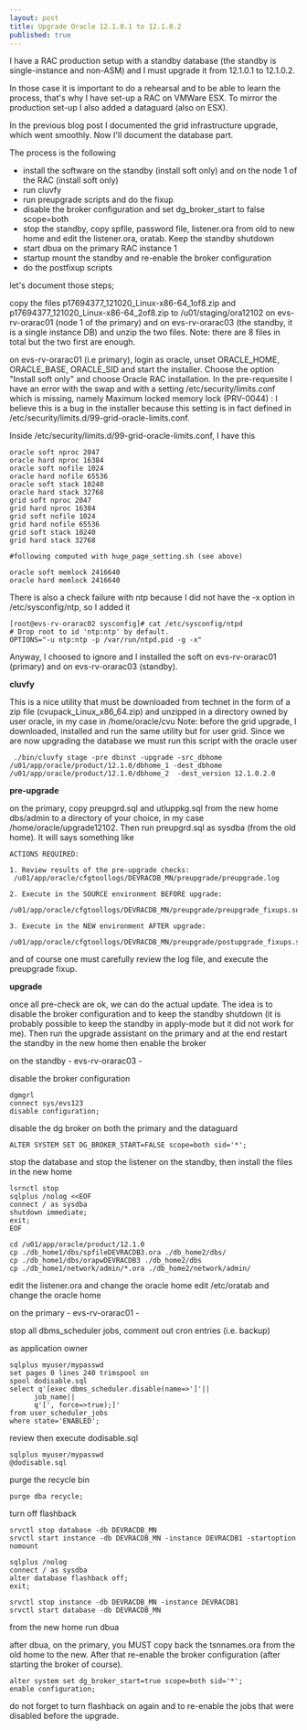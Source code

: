 ```yaml
---
layout: post
title: Upgrade Oracle 12.1.0.1 to 12.1.0.2
published: true
---
```


I have a RAC production setup with a standby database (the standby is single-instance and non-ASM) and I must upgrade it from 12.1.0.1 to 12.1.0.2. 

In those case it is important to do a rehearsal and to be able to learn the process, that's why I have set-up a RAC on VMWare ESX. To mirror the production set-up I also added a dataguard (also on ESX). 

In the previous blog post I documented the grid infrastructure upgrade, which went smoothly. Now I'll document the database part.

The process is the following

- install the software on the standby (install soft only) and on the node 1 of the RAC (install soft only)
- run cluvfy
- run preupgrade scripts and do the fixup
- disable the broker configuration and set dg_broker_start to false scope=both 
- stop the standby, copy spfile, password file, listener.ora from old to new home and edit the listener.ora, oratab. Keep the standby shutdown
- start dbua on the primary RAC instance 1
- startup mount the standby and re-enable the broker configuration
- do the postfixup scripts

let's document those steps;

copy the files p17694377_121020_Linux-x86-64_1of8.zip and p17694377_121020_Linux-x86-64_2of8.zip to /u01/staging/ora12102 on evs-rv-orarac01 (node 1 of the primary) and on evs-rv-orarac03 (the standby, it is a single instance DB) and unzip the two files. Note: there are 8 files in total but the two first are enough.

on evs-rv-orarac01 (i.e primary), login as oracle, unset ORACLE_HOME, ORACLE_BASE, ORACLE_SID and start the installer. Choose the option "Install soft only" and choose Oracle RAC installation. In the pre-requesite I have an error with the swap and with a setting /etc/security/limits.conf which is missing, namely Maximum locked memory lock (PRV-0044) : I believe this is a bug in the installer because this setting is in fact defined in /etc/security/limits.d/99-grid-oracle-limits.conf.

Inside /etc/security/limits.d/99-grid-oracle-limits.conf, I have this

```
oracle soft nproc 2047
oracle hard nproc 16384
oracle soft nofile 1024
oracle hard nofile 65536
oracle soft stack 10240
oracle hard stack 32768
grid soft nproc 2047
grid hard nproc 16384
grid soft nofile 1024
grid hard nofile 65536
grid soft stack 10240
grid hard stack 32768

#following computed with huge_page_setting.sh (see above)

oracle soft memlock 2416640
oracle hard memlock 2416640

```

There is also a check failure with ntp because I did not have the -x option in /etc/sysconfig/ntp, so I added it

```
[root@evs-rv-orarac02 sysconfig]# cat /etc/sysconfig/ntpd
# Drop root to id 'ntp:ntp' by default.
OPTIONS="-u ntp:ntp -p /var/run/ntpd.pid -g -x"
```

Anyway, I choosed to ignore and I installed the soft on evs-rv-orarac01 (primary) and on evs-rv-orarac03 (standby).


**cluvfy**

This is a nice utility that must be downloaded from technet in the form of a zip file (cvupack_Linux_x86_64.zip) and unzipped in a directory owned by user oracle, in my case in /home/oracle/cvu
Note: before the grid upgrade, I downloaded, installed and run the same utility but for user grid. Since we are now upgrading the database we must run this script with the oracle user

```
 ./bin/cluvfy stage -pre dbinst -upgrade -src_dbhome /u01/app/oracle/product/12.1.0/dbhome_1 -dest_dbhome /u01/app/oracle/product/12.1.0/dbhome_2  -dest_version 12.1.0.2.0
```

**pre-upgrade**

on the primary, copy preupgrd.sql and utluppkg.sql from the new home dbs/admin to a directory of your choice, in my case /home/oracle/upgrade12102. Then run preupgrd.sql as sysdba (from the old home). It will says something like 

```
ACTIONS REQUIRED:

1. Review results of the pre-upgrade checks:
 /u01/app/oracle/cfgtoollogs/DEVRACDB_MN/preupgrade/preupgrade.log

2. Execute in the SOURCE environment BEFORE upgrade:
 /u01/app/oracle/cfgtoollogs/DEVRACDB_MN/preupgrade/preupgrade_fixups.sql

3. Execute in the NEW environment AFTER upgrade:
 /u01/app/oracle/cfgtoollogs/DEVRACDB_MN/preupgrade/postupgrade_fixups.sql

```

and of course one must carefully review the log file, and execute the preupgrade fixup.


**upgrade**

once all pre-check are ok, we can do the actual update. The idea is to disable the broker configuration and to keep the standby shutdown (it is probably possible to keep the standby in apply-mode but it did not work for me). Then run the upgrade assistant on the primary and at the end restart the standby in the new home then enable the broker


on the standby - evs-rv-orarac03 -

disable the broker configuration

```
dgmgrl
connect sys/evs123
disable configuration;
```

disable the dg broker on both the primary and the dataguard

```
ALTER SYSTEM SET DG_BROKER_START=FALSE scope=both sid='*';
```

stop the database and stop the listener on the standby, then install the files in the new home

```
lsrnctl stop
sqlplus /nolog <<EOF
connect / as sysdba
shutdown immediate;
exit;
EOF
```

```
cd /u01/app/oracle/product/12.1.0
cp ./db_home1/dbs/spfileDEVRACDB3.ora ./db_home2/dbs/
cp ./db_home1/dbs/orapwDEVRACDB3 ./db_home2/dbs
cp ./db_home1/network/admin/*.ora ./db_home2/network/admin/
```

edit the listener.ora and change the oracle home
edit /etc/oratab and change the oracle home

on the primary - evs-rv-orarac01 -

stop all dbms_scheduler jobs, comment out cron entries (i.e. backup)

as application owner

```
sqlplus myuser/mypasswd
set pages 0 lines 240 trimspool on
spool dodisable.sql
select q'[exec dbms_scheduler.disable(name=>']'||
      job_name||
      q'[', force=>true);]'
from user_scheduler_jobs
where state='ENABLED';
```

review then execute dodisable.sql

```
sqlplus myuser/mypasswd
@dodisable.sql
```

purge the recycle bin

```
purge dba recycle;
```

turn off flashback

```
srvctl stop database -db DEVRACDB_MN
srvctl start instance -db DEVRACDB_MN -instance DEVRACDB1 -startoption nomount
```

```
sqlplus /nolog
connect / as sysdba
alter database flashback off;
exit;
```

```
srvctl stop instance -db DEVRACDB_MN -instance DEVRACDB1
srvctl start database -db DEVRACDB_MN
```

from the new home run dbua

after dbua, on the primary, you MUST copy back the tsnnames.ora from the old home to the new. After that re-enable the broker configuration (after starting the broker of course).

```
alter system set dg_broker_start=true scope=both sid='*';
enable configuration;
```

do not forget to turn flashback on again and to re-enable the jobs that were disabled before the upgrade.
